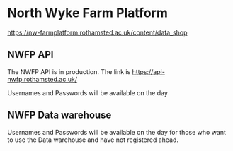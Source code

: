 
# North Wyke Farm Platform

https://nw-farmplatform.rothamsted.ac.uk/content/data_shop 

## NWFP  API
The NWFP  API is in production.
The link is https://api-nwfp.rothamsted.ac.uk/

Usernames and Passwords will be available on the day

## NWFP  Data warehouse 

Usernames and Passwords will be available on the day for those who want to use the Data warehouse and have not registered ahead. 





 